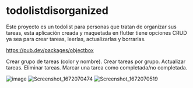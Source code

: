 # todolistdisorganized

Este proyecto es un todolist para personas que tratan de organizar sus tareas,
esta aplicación creada y maquetada en flutter tiene opciones CRUD ya sea para crear tareas, leerlas, actualizarlas y borrarlas.

https://pub.dev/packages/objectbox

Crear grupo de tareas (color y nombre).
Crear tareas por grupo.
Actualizar tareas.
Eliminar tareas.
Marcar una tarea como completada/no completada.

![image](https://user-images.githubusercontent.com/94126964/209565886-292ca632-9e4b-40f5-aa1c-90b4b33b70e5.png)
![Screenshot_1672070474](https://user-images.githubusercontent.com/94126964/209565910-e6d8214d-9440-4e1d-bc95-bc862b37d428.png)
![Screenshot_1672070519](https://user-images.githubusercontent.com/94126964/209565966-8b26b12a-730f-4953-9847-ca4b4c150852.png)
